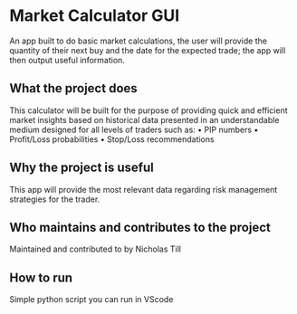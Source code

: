 # Market Calculator GUI
An app built to do basic market calculations, the user will provide the quantity of their next buy and the date for the expected trade;
the app will then output useful information.

## What the project does
This calculator will be built for the purpose of providing quick and efficient market insights based on
historical data presented in an understandable medium designed for all levels of traders such as:
•	PIP numbers
•	Profit/Loss probabilities
•	Stop/Loss recommendations

## Why the project is useful
This app will provide the most relevant data regarding risk management strategies for
the trader.

## Who maintains and contributes to the project
Maintained and contributed to by Nicholas Till

## How to run
Simple python script you can run in VScode
